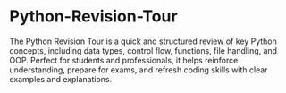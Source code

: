 # Python-Revision-Tour
The Python Revision Tour is a quick and structured review of key Python concepts, including data types, control flow, functions, file handling, and OOP. Perfect for students and professionals, it helps reinforce understanding, prepare for exams, and refresh coding skills with clear examples and explanations.
